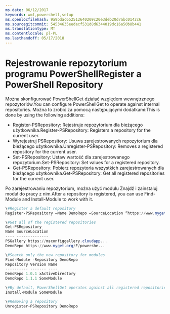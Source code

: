 ```yaml
---
ms.date: 06/12/2017
keywords: wmf,powershell,setup
ms.openlocfilehash: 9a9bdac652512640209c20e3deb20d7abc0142c6
ms.sourcegitcommit: 54534635eedacf531d8d6344019dc16a50b8b441
ms.translationtype: MT
ms.contentlocale: pl-PL
ms.lasthandoff: 05/17/2018
---
```

# <a name="register-a-powershell-repository"></a><span data-ttu-id="80b8b-102">Rejestrowanie repozytorium programu PowerShell</span><span class="sxs-lookup"><span data-stu-id="80b8b-102">Register a PowerShell Repository</span></span>
<span data-ttu-id="80b8b-103">Można skonfigurować PowerShellGet działać względem wewnętrznego repozytoriów.</span><span class="sxs-lookup"><span data-stu-id="80b8b-103">You can configure PowerShellGet to operate against internal repositories.</span></span> <span data-ttu-id="80b8b-104">Można to zrobić za pomocą następującymi dodatkami:</span><span class="sxs-lookup"><span data-stu-id="80b8b-104">This is done by using the following additions:</span></span>
- <span data-ttu-id="80b8b-105">Register-PSRepository: Rejestruje repozytorium dla bieżącego użytkownika.</span><span class="sxs-lookup"><span data-stu-id="80b8b-105">Register-PSRepository: Registers a repository for the current user.</span></span>
- <span data-ttu-id="80b8b-106">Wyrejestruj PSRepository: Usuwa zarejestrowanych repozytorium dla bieżącego użytkownika.</span><span class="sxs-lookup"><span data-stu-id="80b8b-106">Unregister-PSRepository: Removes a registered repository for the current user.</span></span>
- <span data-ttu-id="80b8b-107">Set-PSRepository: Ustaw wartość dla zarejestrowanego repozytorium.</span><span class="sxs-lookup"><span data-stu-id="80b8b-107">Set-PSRepository: Set values for a registered repository.</span></span>
- <span data-ttu-id="80b8b-108">Get-PSRepository: Pobierz repozytoria wszystkich zarejestrowanych dla bieżącego użytkownika.</span><span class="sxs-lookup"><span data-stu-id="80b8b-108">Get-PSRepository: Get all registered repositories for the current user.</span></span>

<span data-ttu-id="80b8b-109">Po zarejestrowaniu repozytorium, można użyć modułu Znajdź i zainstaluj moduł do pracy z nim.</span><span class="sxs-lookup"><span data-stu-id="80b8b-109">After a repository is registered, you can use Find-Module and Install-Module to work with it.</span></span>

```powershell
\#Register a default repository
Register-PSRepository –Name DemoRepo –SourceLocation “https://www.myget.org/F/powershellgetdemo/api/v2” –PublishLocation “<https://www.myget.org/F/powershellgetdemo/api/v2>/package” –InstallationPolicy –Trusted

\#Get all of the registered repositories
Get-PSRepository
Name SourceLocation
---- --------------
PSGallery https://msconfiggallery.cloudapp...
DemoRepo https://www.myget.org/F/powershe...

\#Search only the new repository for modules
Find-Module -Repository DemoRepo
Repository Version Name
---------- ------- ----
DemoRepo 1.0.1 xActiveDirectory
DemoRepo 1.1.1 SomeModule

\#By default, PowerShellGet operates against all registered repositories when none is specified. In this example, the “SomeModule” module is installed from the DemoRepo.
Install-Module SomeModule

\#Removing a repository
Unregister-PSRepository DemoRepo
```
